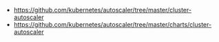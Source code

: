 - https://github.com/kubernetes/autoscaler/tree/master/cluster-autoscaler
- https://github.com/kubernetes/autoscaler/tree/master/charts/cluster-autoscaler